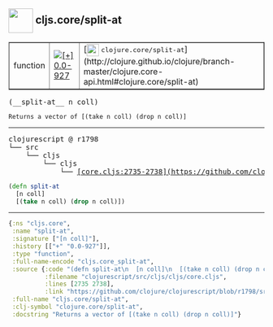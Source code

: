 ## <img width="48px" valign="middle" src="http://i.imgur.com/Hi20huC.png"> cljs.core/split-at

 <table border="1">
<tr>
<td>function</td>
<td><a href="https://github.com/cljsinfo/api-refs/tree/0.0-927"><img valign="middle" alt="[+] 0.0-927" src="https://img.shields.io/badge/+-0.0--927-lightgrey.svg"></a> </td>
<td>
[<img height="24px" valign="middle" src="http://i.imgur.com/1GjPKvB.png"> <samp>clojure.core/split-at</samp>](http://clojure.github.io/clojure/branch-master/clojure.core-api.html#clojure.core/split-at)
</td>
</tr>
</table>

 <samp>
(__split-at__ n coll)<br>
</samp>

```
Returns a vector of [(take n coll) (drop n coll)]
```

---

 <pre>
clojurescript @ r1798
└── src
    └── cljs
        └── cljs
            └── <ins>[core.cljs:2735-2738](https://github.com/clojure/clojurescript/blob/r1798/src/cljs/cljs/core.cljs#L2735-L2738)</ins>
</pre>

```clj
(defn split-at
  [n coll]
  [(take n coll) (drop n coll)])
```


---

```clj
{:ns "cljs.core",
 :name "split-at",
 :signature ["[n coll]"],
 :history [["+" "0.0-927"]],
 :type "function",
 :full-name-encode "cljs.core_split-at",
 :source {:code "(defn split-at\n  [n coll]\n  [(take n coll) (drop n coll)])",
          :filename "clojurescript/src/cljs/cljs/core.cljs",
          :lines [2735 2738],
          :link "https://github.com/clojure/clojurescript/blob/r1798/src/cljs/cljs/core.cljs#L2735-L2738"},
 :full-name "cljs.core/split-at",
 :clj-symbol "clojure.core/split-at",
 :docstring "Returns a vector of [(take n coll) (drop n coll)]"}

```
